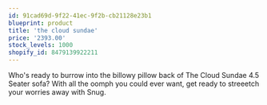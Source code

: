 ```yaml
---
id: 91cad69d-9f22-41ec-9f2b-cb21128e23b1
blueprint: product
title: 'the cloud sundae'
price: '2393.00'
stock_levels: 1000
shopify_id: 8479139922211
---
```

<meta charset="utf-8"><span data-mce-fragment="1">Who's ready to burrow into the billowy pillow back of The Cloud Sundae 4.5 Seater sofa? With all the oomph you could ever want, get ready to streeetch your worries away with Snug.</span>